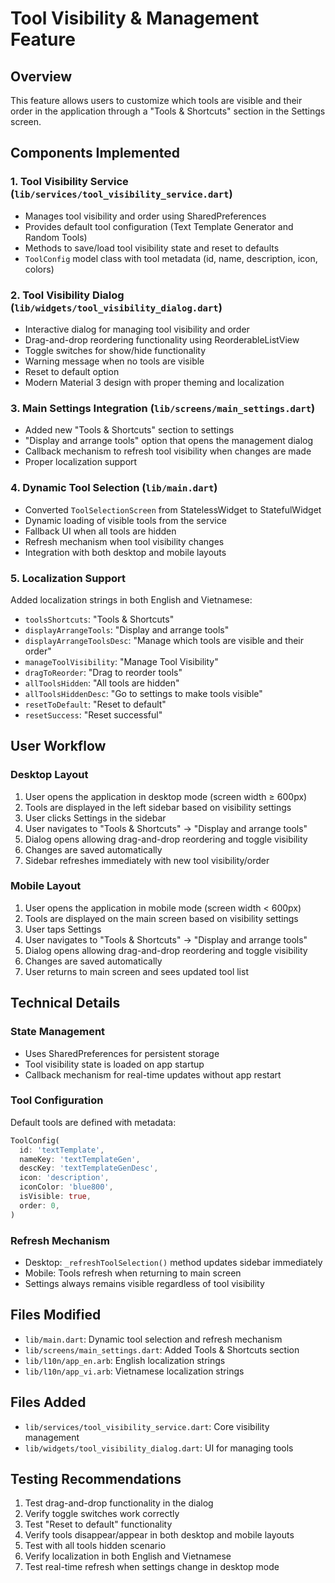 # Tool Visibility & Management Feature

## Overview
This feature allows users to customize which tools are visible and their order in the application through a "Tools & Shortcuts" section in the Settings screen.

## Components Implemented

### 1. Tool Visibility Service (`lib/services/tool_visibility_service.dart`)
- Manages tool visibility and order using SharedPreferences
- Provides default tool configuration (Text Template Generator and Random Tools)
- Methods to save/load tool visibility state and reset to defaults
- `ToolConfig` model class with tool metadata (id, name, description, icon, colors)

### 2. Tool Visibility Dialog (`lib/widgets/tool_visibility_dialog.dart`)
- Interactive dialog for managing tool visibility and order
- Drag-and-drop reordering functionality using ReorderableListView
- Toggle switches for show/hide functionality
- Warning message when no tools are visible
- Reset to default option
- Modern Material 3 design with proper theming and localization

### 3. Main Settings Integration (`lib/screens/main_settings.dart`)
- Added new "Tools & Shortcuts" section to settings
- "Display and arrange tools" option that opens the management dialog
- Callback mechanism to refresh tool visibility when changes are made
- Proper localization support

### 4. Dynamic Tool Selection (`lib/main.dart`)
- Converted `ToolSelectionScreen` from StatelessWidget to StatefulWidget
- Dynamic loading of visible tools from the service
- Fallback UI when all tools are hidden
- Refresh mechanism when tool visibility changes
- Integration with both desktop and mobile layouts

### 5. Localization Support
Added localization strings in both English and Vietnamese:
- `toolsShortcuts`: "Tools & Shortcuts"
- `displayArrangeTools`: "Display and arrange tools" 
- `displayArrangeToolsDesc`: "Manage which tools are visible and their order"
- `manageToolVisibility`: "Manage Tool Visibility"
- `dragToReorder`: "Drag to reorder tools"
- `allToolsHidden`: "All tools are hidden"
- `allToolsHiddenDesc`: "Go to settings to make tools visible"
- `resetToDefault`: "Reset to default"
- `resetSuccess`: "Reset successful"

## User Workflow

### Desktop Layout
1. User opens the application in desktop mode (screen width ≥ 600px)
2. Tools are displayed in the left sidebar based on visibility settings
3. User clicks Settings in the sidebar
4. User navigates to "Tools & Shortcuts" → "Display and arrange tools"
5. Dialog opens allowing drag-and-drop reordering and toggle visibility
6. Changes are saved automatically
7. Sidebar refreshes immediately with new tool visibility/order

### Mobile Layout  
1. User opens the application in mobile mode (screen width < 600px)
2. Tools are displayed on the main screen based on visibility settings
3. User taps Settings
4. User navigates to "Tools & Shortcuts" → "Display and arrange tools" 
5. Dialog opens allowing drag-and-drop reordering and toggle visibility
6. Changes are saved automatically
7. User returns to main screen and sees updated tool list

## Technical Details

### State Management
- Uses SharedPreferences for persistent storage
- Tool visibility state is loaded on app startup
- Callback mechanism for real-time updates without app restart

### Tool Configuration
Default tools are defined with metadata:
```dart
ToolConfig(
  id: 'textTemplate',
  nameKey: 'textTemplateGen',
  descKey: 'textTemplateGenDesc', 
  icon: 'description',
  iconColor: 'blue800',
  isVisible: true,
  order: 0,
)
```

### Refresh Mechanism
- Desktop: `_refreshToolSelection()` method updates sidebar immediately
- Mobile: Tools refresh when returning to main screen
- Settings always remains visible regardless of tool visibility

## Files Modified
- `lib/main.dart`: Dynamic tool selection and refresh mechanism
- `lib/screens/main_settings.dart`: Added Tools & Shortcuts section
- `lib/l10n/app_en.arb`: English localization strings
- `lib/l10n/app_vi.arb`: Vietnamese localization strings

## Files Added
- `lib/services/tool_visibility_service.dart`: Core visibility management
- `lib/widgets/tool_visibility_dialog.dart`: UI for managing tools

## Testing Recommendations
1. Test drag-and-drop functionality in the dialog
2. Verify toggle switches work correctly  
3. Test "Reset to default" functionality
4. Verify tools disappear/appear in both desktop and mobile layouts
5. Test with all tools hidden scenario
6. Verify localization in both English and Vietnamese
7. Test real-time refresh when settings change in desktop mode
